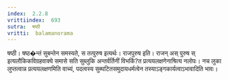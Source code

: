 ```yaml
---
index:  2.2.8
vrittiindex:  693
sutra:  षष्ठी
vritti:  balamanorama 
---
```


षष्ठी। षष्ठ�न्तं सुबन्तेन समस्यते, स तत्पुरुष इत्यर्थः। राजपुरुष इति। राजन् अस् पुरुष स् इत्यलौकिकविग्रहवाक्ये समासे सति सुब्लुकि अन्तर्वर्तिनीं विभकिं?त प्रत्ययलक्षणेनाश्रित्य नलोपः। नच लुका लुप्तत्वान्न प्रत्ययलक्षणमिति वाच्यं, पदत्वस्य सुब्घटितसमुदायधर्मत्वेन तस्याऽङ्गकार्यत्वाऽभावादिति भावः।


